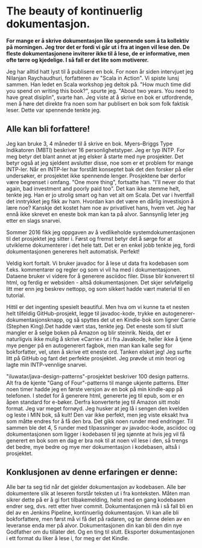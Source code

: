 ﻿# The beauty of kontinuerlig dokumentasjon.

**For mange er å skrive dokumentasjon like spennende som å ta kollektiv på morningen. Jeg tror det er fordi vi går ut i fra at ingen vil lese den. De fleste dokumentasjonene inviterer ikke til å lese, de er informative, men ofte tørre og kjedelige. I så fall er det lite som motiverer.**

Jeg har alltid hatt lyst til å publisere en bok. For noen år siden intervjuet jeg Nilanjan Raychaudhuri, forfatteren av "Scala in Action". Vi spiste lunsj sammen. Han ledet en Scala workshop jeg deltok på. "How much time did you spend on writing this book?", spurte jeg. "About two years. You need to have great disiplin", svarte han. Jeg viste at å skrive en bok er utfordrende, men å høre det direkte fra noen som har publisert en bok som folk faktisk leser. Dette var spennende tenkte jeg. 

## Alle kan bli forfattere!
Jeg kan bruke 3, 4 måneder til å skrive en bok. 
Myers–Briggs Type Indikatoren (MBTI) beskriver 16 personlighetstyper. Jeg er typ INTP. For meg betyr det blant annet at jeg elsker å starte med nye prosjekter. Det betyr også at jeg sjeldent avslutter disse, noe som er et problem for mange INTP-ler. Når en INTP-ler har forstått konseptet bak det den forsker på eller undersøker, er prosjektet ikke spennende lenger. Prosjektene bør derfor være begrenset i omfang.
"One more thing", fortsatte han. "I'll never do that again, bad investment and poorly paid too". Det kan ikke stemme helt, tenkte jeg. Han er jo utrolig smart og han vet alt om Scala. Det var i hvertfall det inntrykket jeg fikk av ham. Hvordan kan det være en dårlig investisjon å lære noe? Kanskje det kostet ham noe av privatlivet hans, hvem vet.
Jeg har ennå ikke skrevet en eneste bok man kan ta på alvor. Sannsynlig leter jeg etter en slags snarvei.

Sommer 2016 fikk jeg oppgaven av å vedlikeholde systemdokumentasjonen til det prosjektet jeg sitter i. Først og fremst betyr det å sørge for at utviklerne dokumenterer i det hele tatt. Det er en enkel jobb tenkte jeg, fordi dokumentasjonen genereres helt automatisk. Perfekt! 

Veldig kort fortalt. Vi bruker javadoc for å lese ut data fra kodebasen som f.eks. kommentarer og regler og som vi vil ha med i dokumentasjonen. Dataene bruker vi videre for å generere asciidoc filer. Disse blir konverert til html, og ferdig er websiden - altså dokumentasjonen. Det skjer selvfølgelig litt mer enn jeg beskrev nettopp, og som sikkert hadde vært material til en tutorial. 

Hittil er det ingenting spesielt beautiful. Men hva om vi kunne ta et nesten helt tilfeldig GitHub-prosjekt, legge til javadoc-kode, trykke en autogenerer-dokumentasjonsknapp, og så spyttes det ut en Kindle-bok som ligner Carrie (Stephen King).Det hadde vært stas, tenkte jeg. Det eneste som til slutt mangler er å selge boken på Amazon og blir steinrik. Neida, det er naturligvis ikke mulig å skrive «Carrie» ut i fra Javakode, heller ikke å tjene mye penger på en autogenerert fagbok, men man kan kalle seg for bokforfatter, vel, uten å skrive ett eneste ord. Tanken elsket jeg! Jeg surfte litt på GitHub og fant det perfekte prosjektet. Jeg prøvde ut min teori og lagte min INTP-vennlige snarvei. 

"iluwatar/java-design-patterns"-prosjektet beskriver 100 design patterns. Alt fra de kjente "Gang of Four"-patterns til mange ukjente patterns. Etter noen timer hadde jeg en første versjon av en bok på min kindle-app på telefonen. I stedet for å generere html, genererte jeg til epub, som er en åpen standard for e-bøker. Derfra konverterte jeg til Amazon sitt mobi format. 
Jeg var meget fornøyd. Jeg husker at jeg lå i sengen den kvelden og leste i MIN bok, så kult! Den var ikke perfekt, men jeg viste eksakt hva som måtte endres for å få den bra. Det gikk noen runder med endringer. Til sammen ble det 4, 5 runder med tilpassninger av javadoc-kode, asciidoc og dokumentasjonen som ligger i kodebasen til jeg sjønnte at hvis jeg vil få generert en bok som en dag er bra nok til at noen vil lese i den, så trengs det bedre, mye bedre og mye mer dokumentasjon i kodebasen, altså i prosjektet.

## Konklusjonen av denne erfaringen er denne:
Alle bør ta seg tid når det gjelder dokumentasjon av kodebasen. Alle bør dokumentere slik at leseren forstår teksten ut i fra konteksten. Måten man sikrer dette på er å gi fort tilbakemelding, helst med en gang kodebasen endrer seg, dvs. rett etter hver commit. Dokumentasjonen må i så fall bli en del av en Jenkins Pipeline, kontinuerlig dokumentasjon. 
Vi kan alle bli bokforfattere, men først må vi få det på radaren, og tar denne delen av en leveranse enda mer på alvor. Dokumentasjonen din kan bli den din nye Godfather om du tillater det. Og en ting til slutt. Eksporter dokumentasjonen i ett format du liker å lese i, for meg er det Kindle.
